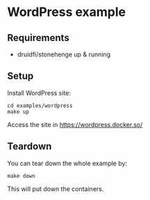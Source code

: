# WordPress example

## Requirements

- druidfi/stonehenge up & running

## Setup

Install WordPress site:

```console
cd examples/wordpress
make up
```

Access the site in https://wordpress.docker.so/

## Teardown

You can tear down the whole example by:

```console
make down
```

This will put down the containers.
